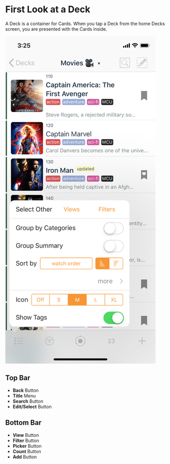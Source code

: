 # First Look at a Deck

A Deck is a container for Cards. When you tap a Deck from the home Decks screen, you are presented with the Cards inside.

![A typical Cards screen showing a Deck of Cards.](../.gitbook/assets/simulator-screen-shot-iphone-x-2019-02-18-at-22.27.30.png)

## Top Bar

* **Back** Button
* **Title** Menu
* **Search** Button
* **Edit/Select** Button

## Bottom Bar

* **View** Button
* **Filter** Button
* **Picker** Button
* **Count** Button
* **Add** Button

